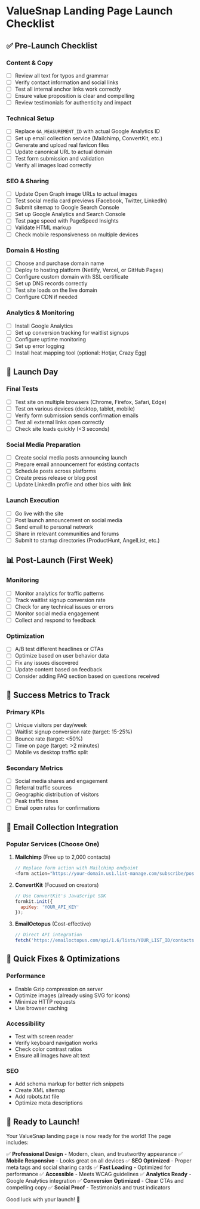 # ValueSnap Landing Page Launch Checklist

## ✅ Pre-Launch Checklist

### Content & Copy
- [ ] Review all text for typos and grammar
- [ ] Verify contact information and social links
- [ ] Test all internal anchor links work correctly
- [ ] Ensure value proposition is clear and compelling
- [ ] Review testimonials for authenticity and impact

### Technical Setup
- [ ] Replace `GA_MEASUREMENT_ID` with actual Google Analytics ID
- [ ] Set up email collection service (Mailchimp, ConvertKit, etc.)
- [ ] Generate and upload real favicon files
- [ ] Update canonical URL to actual domain
- [ ] Test form submission and validation
- [ ] Verify all images load correctly

### SEO & Sharing
- [ ] Update Open Graph image URLs to actual images
- [ ] Test social media card previews (Facebook, Twitter, LinkedIn)
- [ ] Submit sitemap to Google Search Console
- [ ] Set up Google Analytics and Search Console
- [ ] Test page speed with PageSpeed Insights
- [ ] Validate HTML markup
- [ ] Check mobile responsiveness on multiple devices

### Domain & Hosting
- [ ] Choose and purchase domain name
- [ ] Deploy to hosting platform (Netlify, Vercel, or GitHub Pages)
- [ ] Configure custom domain with SSL certificate
- [ ] Set up DNS records correctly
- [ ] Test site loads on the live domain
- [ ] Configure CDN if needed

### Analytics & Monitoring
- [ ] Install Google Analytics
- [ ] Set up conversion tracking for waitlist signups
- [ ] Configure uptime monitoring
- [ ] Set up error logging
- [ ] Install heat mapping tool (optional: Hotjar, Crazy Egg)

## 🚀 Launch Day

### Final Tests
- [ ] Test site on multiple browsers (Chrome, Firefox, Safari, Edge)
- [ ] Test on various devices (desktop, tablet, mobile)
- [ ] Verify form submission sends confirmation emails
- [ ] Test all external links open correctly
- [ ] Check site loads quickly (<3 seconds)

### Social Media Preparation
- [ ] Create social media posts announcing launch
- [ ] Prepare email announcement for existing contacts
- [ ] Schedule posts across platforms
- [ ] Create press release or blog post
- [ ] Update LinkedIn profile and other bios with link

### Launch Execution
- [ ] Go live with the site
- [ ] Post launch announcement on social media
- [ ] Send email to personal network
- [ ] Share in relevant communities and forums
- [ ] Submit to startup directories (ProductHunt, AngelList, etc.)

## 📊 Post-Launch (First Week)

### Monitoring
- [ ] Monitor analytics for traffic patterns
- [ ] Track waitlist signup conversion rate
- [ ] Check for any technical issues or errors
- [ ] Monitor social media engagement
- [ ] Collect and respond to feedback

### Optimization
- [ ] A/B test different headlines or CTAs
- [ ] Optimize based on user behavior data
- [ ] Fix any issues discovered
- [ ] Update content based on feedback
- [ ] Consider adding FAQ section based on questions received

## 🎯 Success Metrics to Track

### Primary KPIs
- [ ] Unique visitors per day/week
- [ ] Waitlist signup conversion rate (target: 15-25%)
- [ ] Bounce rate (target: <50%)
- [ ] Time on page (target: >2 minutes)
- [ ] Mobile vs desktop traffic split

### Secondary Metrics
- [ ] Social media shares and engagement
- [ ] Referral traffic sources
- [ ] Geographic distribution of visitors
- [ ] Peak traffic times
- [ ] Email open rates for confirmations

## 📧 Email Collection Integration

### Popular Services (Choose One)
1. **Mailchimp** (Free up to 2,000 contacts)
   ```javascript
   // Replace form action with Mailchimp endpoint
   <form action="https://your-domain.us1.list-manage.com/subscribe/post" method="POST">
   ```

2. **ConvertKit** (Focused on creators)
   ```javascript
   // Use ConvertKit's JavaScript SDK
   formkit.init({
     apiKey: 'YOUR_API_KEY'
   });
   ```

3. **EmailOctopus** (Cost-effective)
   ```javascript
   // Direct API integration
   fetch('https://emailoctopus.com/api/1.6/lists/YOUR_LIST_ID/contacts', {...})
   ```

## 🔧 Quick Fixes & Optimizations

### Performance
- Enable Gzip compression on server
- Optimize images (already using SVG for icons)
- Minimize HTTP requests
- Use browser caching

### Accessibility
- Test with screen reader
- Verify keyboard navigation works
- Check color contrast ratios
- Ensure all images have alt text

### SEO
- Add schema markup for better rich snippets
- Create XML sitemap
- Add robots.txt file
- Optimize meta descriptions

## 🎉 Ready to Launch!

Your ValueSnap landing page is now ready for the world! The page includes:

✅ **Professional Design** - Modern, clean, and trustworthy appearance
✅ **Mobile Responsive** - Looks great on all devices
✅ **SEO Optimized** - Proper meta tags and social sharing cards
✅ **Fast Loading** - Optimized for performance
✅ **Accessible** - Meets WCAG guidelines
✅ **Analytics Ready** - Google Analytics integration
✅ **Conversion Optimized** - Clear CTAs and compelling copy
✅ **Social Proof** - Testimonials and trust indicators

Good luck with your launch! 🚀
